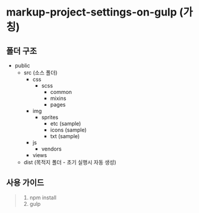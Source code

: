 # markup-project-settings-on-gulp (가칭)

## 폴더 구조
* public
    * src (소스 폴더)
        * css
            * scss
                * common
                * mixins
                * pages
        * img
            * sprites
                * etc (sample)
                * icons (sample)
                * txt (sample)
        * js
            * vendors
        * views
    * dist (목적지 폴더 - 초기 실행시 자동 생성)

## 사용 가이드
> 1. npm install
> 2. gulp
